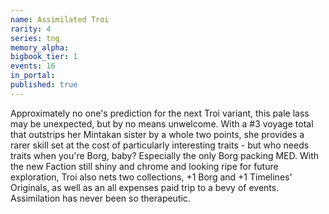 ```yaml
---
name: Assimilated Troi
rarity: 4
series: tng
memory_alpha:
bigbook_tier: 1
events: 16
in_portal:
published: true
---
```


Approximately no one's prediction for the next Troi variant, this pale lass may be unexpected, but by no means unwelcome. With a #3 voyage total that outstrips her Mintakan sister by a whole two points, she provides a rarer skill set at the cost of particularly interesting traits - but who needs traits when you're Borg, baby? Especially the only Borg packing MED. With the new Faction still shiny and chrome and looking ripe for future exploration, Troi also nets two collections, +1 Borg and +1 Timelines' Originals, as well as an all expenses paid trip to a bevy of events. Assimilation has never been so therapeutic.
